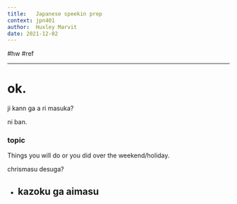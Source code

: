 ```yaml
---
title:   Japanese speekin prep
context: jpn401
author:  Huxley Marvit
date: 2021-12-02
---
```


#hw #ref

***

# ok. 


ji kann ga a ri masuka?

ni ban.

### topic  

Things you will do or you did over the weekend/holiday.

chrismasu desuga?

- kazoku ga aimasu
	- 


























